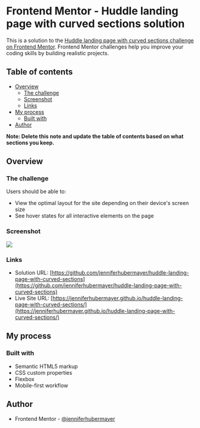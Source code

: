 # Frontend Mentor - Huddle landing page with curved sections solution

This is a solution to the [Huddle landing page with curved sections challenge on Frontend Mentor](https://www.frontendmentor.io/challenges/huddle-landing-page-with-curved-sections-5ca5ecd01e82137ec91a50f2). Frontend Mentor challenges help you improve your coding skills by building realistic projects.

## Table of contents

- [Overview](#overview)
  - [The challenge](#the-challenge)
  - [Screenshot](#screenshot)
  - [Links](#links)
- [My process](#my-process)
  - [Built with](#built-with)
- [Author](#author)

**Note: Delete this note and update the table of contents based on what sections you keep.**

## Overview

### The challenge

Users should be able to:

- View the optimal layout for the site depending on their device's screen size
- See hover states for all interactive elements on the page

### Screenshot

![](./screenshot.jpg)

### Links

- Solution URL: [https://github.com/jenniferhubermayer/huddle-landing-page-with-curved-sections](https://github.com/jenniferhubermayer/huddle-landing-page-with-curved-sections)
- Live Site URL: [https://jenniferhubermayer.github.io/huddle-landing-page-with-curved-sections/](https://jenniferhubermayer.github.io/huddle-landing-page-with-curved-sections/)

## My process

### Built with

- Semantic HTML5 markup
- CSS custom properties
- Flexbox
- Mobile-first workflow

## Author

- Frontend Mentor - [@jenniferhubermayer](https://www.frontendmentor.io/profile/jenniferhubermayer)
